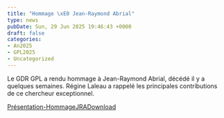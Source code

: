 ```yaml
---
title: "Hommage \xE0 Jean-Raymond Abrial"
type: news
pubDate: Sun, 29 Jun 2025 19:46:43 +0000
draft: false
categories:
- An2025
- GPL2025
- Uncategorized
---
```


Le GDR GPL a rendu hommage à Jean-Raymond Abrial, décédé il y a quelques semaines. Régine Laleau a rappelé les principales contributions de ce chercheur exceptionnel.

[Présentation-HommageJRA](https://gdr-gpl.cnrs.fr/wp-content/uploads/2025/06/Presentation-HommageJRA.pdf)[Download](https://gdr-gpl.cnrs.fr/wp-content/uploads/2025/06/Presentation-HommageJRA.pdf)
